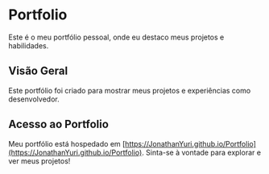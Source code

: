 # Portfolio

Este é o meu portfólio pessoal, onde eu destaco meus projetos e habilidades.

## Visão Geral

Este portfólio foi criado para mostrar meus projetos e experiências como desenvolvedor.

## Acesso ao Portfolio

Meu portfólio está hospedado em [https://JonathanYuri.github.io/Portfolio](https://JonathanYuri.github.io/Portfolio). Sinta-se à vontade para explorar e ver meus projetos!
